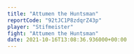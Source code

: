 ```yaml
---
title: "Attumen the Huntsman"
reportCode: "92tJC1P8zdqrZ43p"
player: "Stifmeister"
fight: "Attumen the Huntsman"
date: 2021-10-16T13:08:36.936000+00:00
---
```

